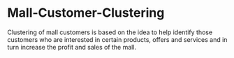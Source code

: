 # Mall-Customer-Clustering
Clustering of mall customers is based on the idea to help identify those customers who are interested in certain products, offers and services and in turn increase the profit and sales of the mall.
